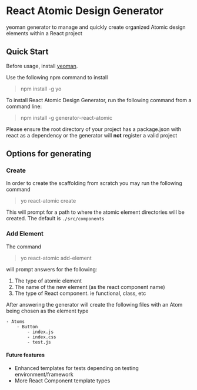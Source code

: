 # React Atomic Design Generator

yeoman generator to manage and quickly create organized Atomic design elements within a React project

## Quick Start

Before usage, install [yeoman](https://yeoman.io/).

Use the following npm command to install

> npm install -g yo

To install React Atomic Design Generator, run the following command from a command
line:

> npm install -g generator-react-atomic

Please ensure the root directory of your project has a package.json with react
as a dependency or the generator will **not** register a valid project

## Options for generating

### Create

In order to create the scaffolding from scratch you may run the following command

> yo react-atomic create

This will prompt for a path to where the atomic element directories will be created.
The default is `./src/components`

### Add Element

The command

> yo react-atomic add-element

will prompt answers for the following:

1. The type of atomic element
2. The name of the new element (as the react component name)
3. The type of React component. ie functional, class, etc

After answering the generator will create the following files
with an Atom being chosen as the element type

```
- Atoms
    - Button
        - index.js
        - index.css
        - test.js
```

#### Future features

- Enhanced templates for tests depending on testing environment/framework
- More React Component template types
